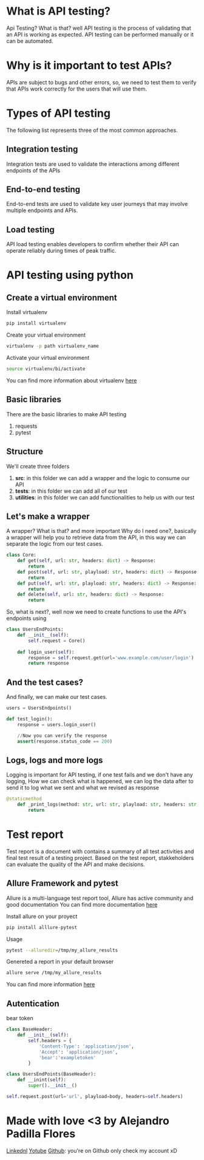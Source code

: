 What is API testing?
==
Api Testing? What is that? well API testing is the process of validating that an API is working as expected. API testing can be performed manually or it can be automated. 

Why is it important to test APIs?
==
APIs are subject to bugs and other errors, so, we need to test them to verify that APIs work correctly for the users that will use them.

Types of API testing
==
The following list represents three of the most common approaches.

Integration testing
--
Integration tests are used to validate the interactions among different endpoints of the APIs

End-to-end testing
--
End-to-end tests are used to validate key user journeys that may involve multiple endpoints and APIs.

Load testing
--
API load testing enables developers to confirm whether their API can operate reliably during times of peak traffic.


API testing using python
==

Create a virtual environment
--



Install virtualenv
```bash
pip install virtualenv
```
Create your virtual environment
```bash
virtualenv -p path virtualenv_name
```
Activate your virtual environment
```bash
source virtualenv/bi/activate
```
You can find more information about virtualenv [here](https://virtualenv.pypa.io/en/latest/)

Basic libraries
--
There are the basic libraries to make API testing
1. requests
2. pytest


Structure
--
We'll create  three folders
1. **src**: in this folder we can add a wrapper and the logic to consume our API
2. **tests**: in this folder we can add all of our test
3. **utilities**: in this folder we can add functionalities to help us with our test

Let's make a wrapper
--
A wrapper? What is that? and more important Why do I need one?, basically a wrapper will help you to retrieve data from the API, in this way we can separate the logic from our test cases.


```python
class Core:
    def get(self, url: str, headers: dict) -> Response:
        return 
    def post(self, url: str, playload: str, headers: dict) -> Response:
        return
    def put(self, url: str, playload: str, headers: dict) -> Response:
        return
    def delete(self, url: str, headers: dict) -> Response:
        return
```
So, what is next?, well now we need to create functions to use the API's endpoints using
```python
class UsersEndPoints:
    def __init__(self):
        self.request = Core()
    
    def login_user(self):
        response = self.request.get(url='www.example.com/user/login')
        return response
```

And the test cases? 
--
And finally, we can make our test cases.
```python
users = UsersEndpoints()

def test_login():
    response = users.login_user()

    //Now you can verify the response
    assert(response.status_code == 200)
```

Logs, logs and more logs
--
Logging is important for API testing, if one test fails and we don't have any logging, How we can check what is happened, we can log the data after to send it to log what we sent and what we revised as response
```python
@staticmethod
    def _print_logs(method: str, url: str, playload: str, headers: str, response: str) -> None:
        return
```

Test report
==
Test report is a document with contains a summary of all test activities and final test result of a testing project. Based on the test report, stakkeholders can evaluate the quality of the API and make decisions.

Allure Framework and pytest
--
Allure is a multi-language test report tool, Allure has active community and good documentation
You can find more documentation [here](https://docs.qameta.io/allure-report/)

Install allure on your proyect
```python
pip install alllure-pytest
```
Usage 
```bash
pytest --alluredir=/tmp/my_allure_results
```
Genereted a report in your default browser
```bash
allure serve /tmp/my_allure_results
```
You can find more information [here](https://docs.qameta.io/allure/#_pytest)


Autentication
--

bear token 

```python
class BaseHeader:
    def __init__(self):
        self.headers = {
            'Content-Type': 'application/json',
            'Accept': 'application/json',
            'bear':'exampletoken'
        }
```

```python
class UsersEndPoints(BaseHeader):
    def __inint(self):
        super().__init__()
```

```python
self.request.post(url='url', playload=body, headers=self.headers)
```

Made with love <3 
by Alejandro Padilla Flores
==
[Linkednl](www)
[Yotube](www.youtube)
[Github](): you're on Github only check my account xD

